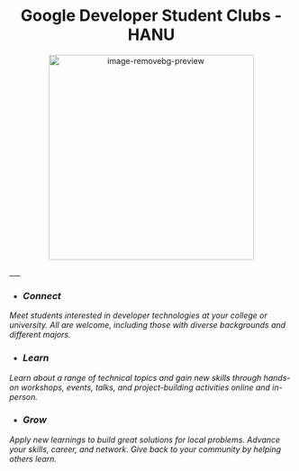 <h1 align="center">Google Developer Student Clubs - HANU</h1>
<p align="center">
  <img width="364" alt="image-removebg-preview" src="https://user-images.githubusercontent.com/71859025/202481056-0d41c8bb-48e4-455f-9a82-f4ddbc4e50a1.png">
</p>
___

 - ### *Connect*
*Meet students interested in developer technologies at your college or university. All are welcome, including those with diverse backgrounds and different majors.*
 - ### *Learn*
*Learn about a range of technical topics and gain new skills through hands-on workshops, events, talks, and project-building activities online and in-person.*
 - ### *Grow*
*Apply new learnings to build great solutions for local problems. Advance your skills, career, and network. Give back to your community by helping others learn.*
